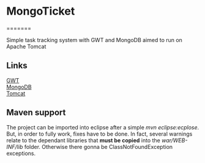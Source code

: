 # MongoTicket
=======

Simple task tracking system with GWT and MongoDB aimed to run on Apache Tomcat

## Links
[GWT](https://developers.google.com/web-toolkit/)   
[MongoDB](www.mongodb.org)   
[Tomcat](http://tomcat.apache.org)   

## Maven support
The project can be imported into eclipse after a simple *mvn eclipse:ecplose*.   
But, in order to fully work, fixes have to be done. In fact, several warnings 
relate to the dependant libraries that **must be copied** into the *war/WEB-INF/lib* 
folder. Otherwise there gonna be ClassNotFoundException exceptions.